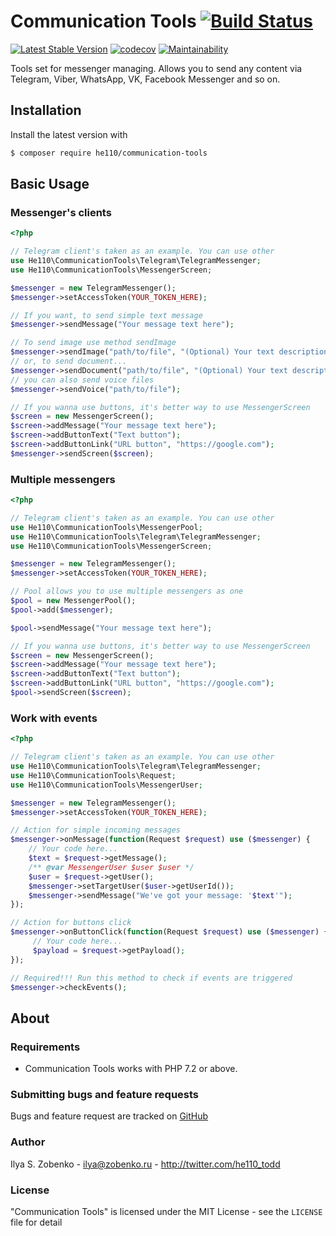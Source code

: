 # Communication Tools [![Build Status](https://travis-ci.com/he110/communication-tools.svg?branch=master)](https://travis-ci.com/he110/communication-tools)

[![Latest Stable Version](https://img.shields.io/packagist/v/he110/communication-tools.svg)](https://packagist.org/packages/he110/communication-tools) [![codecov](https://codecov.io/gh/he110/communication-tools/branch/master/graph/badge.svg)](https://codecov.io/gh/he110/communication-tools) [![Maintainability](https://api.codeclimate.com/v1/badges/8fba6456c0c825fc252a/maintainability)](https://codeclimate.com/github/he110/communication-tools/maintainability)

Tools set for messenger managing. Allows you to send any content via Telegram, Viber, WhatsApp, VK, Facebook Messenger and so on.

## Installation

Install the latest version with

```bash
$ composer require he110/communication-tools
```

## Basic Usage

### Messenger's clients
```php
<?php

// Telegram client's taken as an example. You can use other
use He110\CommunicationTools\Telegram\TelegramMessenger;
use He110\CommunicationTools\MessengerScreen;

$messenger = new TelegramMessenger();
$messenger->setAccessToken(YOUR_TOKEN_HERE);

// If you want, to send simple text message
$messenger->sendMessage("Your message text here");

// To send image use method sendImage
$messenger->sendImage("path/to/file", "(Optional) Your text description");
// or, to send document...
$messenger->sendDocument("path/to/file", "(Optional) Your text description");
// you can also send voice files
$messenger->sendVoice("path/to/file");

// If you wanna use buttons, it's better way to use MessengerScreen
$screen = new MessengerScreen();
$screen->addMessage("Your message text here");
$screen->addButtonText("Text button");
$screen->addButtonLink("URL button", "https://google.com");
$messenger->sendScreen($screen);

```

### Multiple messengers
```php
<?php

// Telegram client's taken as an example. You can use other
use He110\CommunicationTools\MessengerPool;
use He110\CommunicationTools\Telegram\TelegramMessenger;
use He110\CommunicationTools\MessengerScreen;

$messenger = new TelegramMessenger();
$messenger->setAccessToken(YOUR_TOKEN_HERE);

// Pool allows you to use multiple messengers as one
$pool = new MessengerPool();
$pool->add($messenger);

$pool->sendMessage("Your message text here");

// If you wanna use buttons, it's better way to use MessengerScreen
$screen = new MessengerScreen();
$screen->addMessage("Your message text here");
$screen->addButtonText("Text button");
$screen->addButtonLink("URL button", "https://google.com");
$pool->sendScreen($screen);

```


### Work with events
```php
<?php

// Telegram client's taken as an example. You can use other
use He110\CommunicationTools\Telegram\TelegramMessenger;
use He110\CommunicationTools\Request;
use He110\CommunicationTools\MessengerUser;

$messenger = new TelegramMessenger();
$messenger->setAccessToken(YOUR_TOKEN_HERE);

// Action for simple incoming messages
$messenger->onMessage(function(Request $request) use ($messenger) {
    // Your code here...
    $text = $request->getMessage();
    /** @var MessengerUser $user $user */
    $user = $request->getUser();
    $messenger->setTargetUser($user->getUserId());
    $messenger->sendMessage("We've got your message: '$text'");
});

// Action for buttons click
$messenger->onButtonClick(function(Request $request) use ($messenger) {
     // Your code here...
     $payload = $request->getPayload();
});

// Required!!! Run this method to check if events are triggered
$messenger->checkEvents();

```

## About

### Requirements

- Communication Tools works with PHP 7.2 or above.

### Submitting bugs and feature requests

Bugs and feature request are tracked on [GitHub](https://github.com/he110/communication-tools/issues)

### Author

Ilya S. Zobenko - <ilya@zobenko.ru> - <http://twitter.com/he110_todd>

### License

"Communication Tools" is licensed under the MIT License - see the `LICENSE` file for detail
